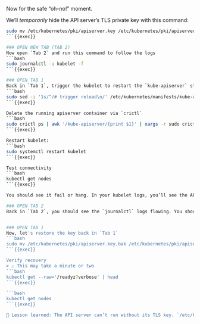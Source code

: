 Now for the safe “oh-no!” moment.  

We’ll *temporarily* hide the API server’s TLS private key with this command:
```bash
sudo mv /etc/kubernetes/pki/apiserver.key /etc/kubernetes/pki/apiserver.key.bak
```{{exec}}

### OPEN NEW TAB (TAB 2)
Now open `Tab 2` and run this command to follow the logs
```bash
sudo journalctl -u kubelet -f
```{{exec}}

### OPEN TAB 1
Back in `Tab 1`, trigger the kubelet to restart the `kube-apiserver` static pod
```bash
sudo sed -i '1s/^/# trigger reload\n/' /etc/kubernetes/manifests/kube-apiserver.yaml
```{{exec}}

Delete the running apiserver container via `crictl`
```bash
sudo crictl ps | awk '/kube-apiserver/{print $1}' | xargs -r sudo crictl rm -f
```{{exec}}

Restart kubelet:
```bash
sudo systemctl restart kubelet
```{{exec}}

Test connectivity
```bash
kubectl get nodes
```{{exec}}

You should see it fail or hang. In your kubelet logs, you’ll see the API server static Pod fail to start.

### OPEN TAB 2
Back in `Tab 2`, you should see the `journalctl` logs flowing. You should see the apiserver container crash/loop with TLS file errors.


### OPEN TAB 1
Now, let's restore the key back in `Tab 1`
```bash
sudo mv /etc/kubernetes/pki/apiserver.key.bak /etc/kubernetes/pki/apiserver.key
```{{exec}}

Verify recovery
> ⚠️ This may take a minute or two
```bash
kubectl get --raw='/readyz?verbose' | head
```{{exec}}

```bash
kubectl get nodes
```{{exec}}

🎯 Lesson learned: The API server can’t run without its TLS key. `/etc/kubernetes/pki` really is the control plane’s crown jewels.
